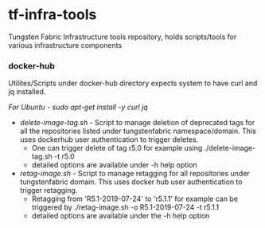 # tf-infra-tools
Tungsten Fabric Infrastructure tools repository, holds scripts/tools for various infrastructure components

### docker-hub
Utilites/Scripts under docker-hub directory expects system to have curl and jq installed.

*For Ubuntu - sudo apt-get install -y curl jq*

* *delete-image-tag.sh* - Script to manage deletion of deprecated tags for all the repositories listed under tungstenfabric namespace/domain. This uses dockerhub user authentication to trigger deletes.
  * One can trigger delete of tag r5.0 for example using ./delete-image-tag.sh -t r5.0
  * detailed options are available under -h help option
* *retag-image.sh* - Script to manage retagging for all repositories under tungstenfabric domain. This uses docker hub user authentication to trigger retagging.
  * Retagging from 'R5.1-2019-07-24' to 'r5.1.1' for example can be triggered by ./retag-image.sh -o R5.1-2019-07-24 -t r5.1.1 
  * detailed options are available under the -h help option

